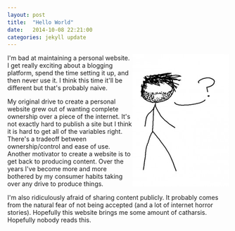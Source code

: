 ```yaml
---
layout: post
title:  "Hello World"
date:   2014-10-08 22:21:00
categories: jekyll update
---
```

<img style="float: right" src="/images/me.jpg">

I'm bad at maintaining a personal website. I get really exciting about a blogging platform, spend the time setting it up, and then never use it. I think this time it'll be different but that's probably naive.

My original drive to create a personal website grew out of wanting complete ownership over a piece of the internet. It's not exactly hard to publish a site but I think it is hard to get all of the variables right. There's a tradeoff between ownership/control and ease of use. Another motivator to create a website is to get back to producing content. Over the years I've become more and more bothered by my consumer habits taking over any drive to produce things.

I'm also ridiculously afraid of sharing content publicly. It probably comes from the natural fear of not being accepted (and a lot of internet horror stories). Hopefully this website brings me some amount of catharsis. Hopefully nobody reads this.
